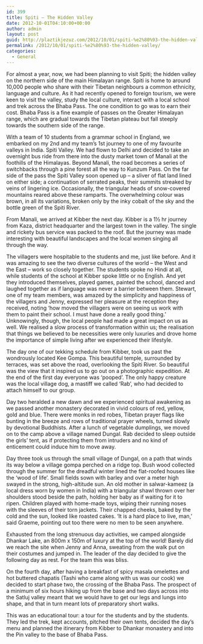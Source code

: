 ```yaml
---
id: 399
title: Spiti – The Hidden Valley
date: 2012-10-01T04:10:00+00:00
author: admin
layout: post
guid: http://plaztikjezuz.com/2012/10/01/spiti-%e2%80%93-the-hidden-valley/
permalink: /2012/10/01/spiti-%e2%80%93-the-hidden-valley/
categories:
  - General
---
```

For almost a year, now, we had been planning to visit Spiti; the hidden valley on the northern side of the main Himalayan range. Spiti is home to around 10,000 people who share with their Tibetan neighbours a common ethnicity, language and culture. As it had recently opened to foreign tourism, we were keen to visit the valley, study the local culture, interact with a local school and trek across the Bhaba Pass. The one condition to go was to earn their cost. Bhaba Pass is a fine example of passes on the Greater Himalayan range, which are gradual towards the Tibetan plateau but fall steeply towards the southern side of the range.

With a team of 10 students from a grammar school in England, we embarked on my 2nd and my team’s 1st journey to one of my favourite valleys in India. Spiti Valley. We had flown to Delhi and decided to take an overnight bus ride from there into the dusty market town of Manali at the foothills of the Himalayas. Beyond Manali, the road becomes a series of switchbacks through a pine forest all the way to Kunzum Pass. On the far side of the pass the Spiti Valley soon opened up – a sliver of flat land lined on either side; a continuation of serrated peaks, their summits streaked by veins of lingering ice. Occasionally, the triangular heads of snow-covered mountains reared above these ramparts. The overwhelming colour was brown, in all its variations, broken only by the inky cobalt of the sky and the bottle green of the Spiti River.

From Manali, we arrived at Kibber the next day. Kibber is a 1½ hr journey from Kaza, district headquarter and the largest town in the valley. The single and rickety bus service was packed to the roof. But the journey was made interesting with beautiful landscapes and the local women singing all through the way.

The villagers were hospitable to the students and me, just like before. And it was amazing to see the two diverse cultures of the world – the West and the East – work so closely together. The students spoke no Hindi at all, while students of the school at Kibber spoke little or no English. And yet they introduced themselves, played games, painted the school, danced and laughed together as if language was never a barrier between them. Stewart, one of my team members, was amazed by the simplicity and happiness of the villagers and Jenny, expressed her pleasure at the reception they received, noting ‘how moved the villagers were on seeing us work with them to paint their school. I must have done a really good thing.’ Unknowingly, though, the local people had made a great impact on us as well. We realised a slow process of transformation within us; the realisation that things we believed to be necessities were only luxuries and drove home the importance of simple living after we experienced their lifestyle.

The day one of our tekking schedule from Kibber, took us past the wondrously located Kee Gompa. This beautiful temple, surrounded by terraces, was set above the road, overlooking the Spiti River. So beautiful was the view that it inspired us to go out on a photographic expedition. At the end of the first day everyone was ‘pooped’. The only happy creature was the local village dog, a mastiff we called ‘Rab’, who had decided to attach himself to our group.

Day two heralded a new dawn and we experienced spiritual awakening as we passed another monastery decorated in vivid colours of red, yellow, gold and blue. There were monks in red robes, Tibetan prayer flags like bunting in the breeze and rows of traditional prayer wheels, turned slowly by devotional Buddhists. After a lunch of vegetable dumplings, we moved on to the camp above a village named Dungal. Rab decided to sleep outside the girls’ tent, as if protecting them from intruders and no kind of enticement could induce him to move away.

Day three took us through the small village of Dungal, on a path that winds its way below a village gompa perched on a ridge top. Bush wood collected through the summer for the dreadful winter lined the flat-roofed houses like the ‘wood of life’. Small fields sown with barley and over a meter high swayed in the strong, high-altitude sun. An old mother in salwar-kameez (a local dress worn by women in India) with a triangular shawl thrown over her shoulders stood beside the path, holding her baby as if waiting for it to ripen. Children played with home-made toys, wiping their running noses with the sleeves of their torn jackets. Their chapped cheeks, baked by the cold and the sun, looked like roasted cakes. ‘It is a hard place to live, man,’ said Graeme, pointing out too there were no men to be seen anywhere.

Exhausted from the long strenuous day activities, we camped alongside Dhankar Lake, an 800m x 150m of luxury at the top of the world! Barely did we reach the site when Jenny and Anna, sweating from the walk put on their costumes and jumped in. The leader of the day decided to give the following day as rest. For the team this was bliss.

On the fourth day, after having a breakfast of spicy masala omelettes and hot buttered chapatis (Tashi who came along with us was our cook) we decided to start phase two, the crossing of the Bhaba Pass. The prospect of a minimum of six hours hiking up from the base and two days across into the Satluj valley meant that we would have to get our legs and lungs into shape, and that in turn meant lots of preparatory short walks.

This was an educational tour: a tour for the students and by the students. They led the trek, kept accounts, pitched their own tents, decided the day’s menu and planned the itinerary from Kibber to Dhankar monastery and into the Pin valley to the base of Bhaba Pass.
